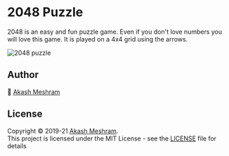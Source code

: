 # 2048 Puzzle

2048 is an easy and fun puzzle game. Even if you don't love numbers you will love this game. It is played on a 4x4 grid using the arrows.

![2048 puzzle](https://user-images.githubusercontent.com/30370067/202246845-dd7293b0-f6eb-4769-a7a8-2ca81ea55bda.png)

## Author

👤 [Akash Meshram](https://github.com/akashmeshram)

## License

Copyright © 2019-21 [Akash Meshram](https://github.com/akashmeshram).<br />
This project is licensed under the MIT License - see the [LICENSE](./LICENSE) file for details
